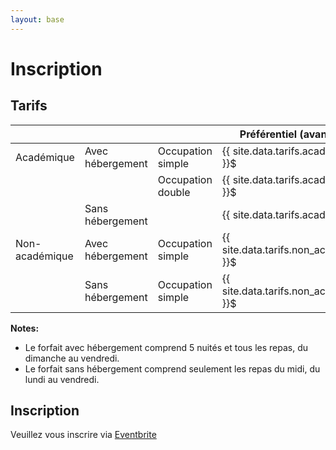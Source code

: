 ```yaml
---
layout: base
---
```

# Inscription

## Tarifs

|                   |                   |                       | Préférentiel (avant {{ site.data.dates.fin_preferentiel }} )                                              | Régulier                                                              |
|----------------   |------------------ |-------------------    |------------------------------------------------------------------------   |--------------------------------------------------------------------   |
| Académique        | Avec hébergement  | Occupation simple     | {{ site.data.tarifs.academique.hebergement.simple.preferentiel }}$        | {{ site.data.tarifs.academique.hebergement.simple.regulier }}$        |
|                   |                   | Occupation double     | {{ site.data.tarifs.academique.hebergement.double.preferentiel }}$        | {{ site.data.tarifs.academique.hebergement.double.regulier }}$        |
|                   | Sans hébergement  |                       | {{ site.data.tarifs.academique.sans_hebergement.preferentiel }}$          | {{ site.data.tarifs.academique.sans_hebergement.regulier }}$          |
| Non-académique    | Avec hébergement  | Occupation simple     | {{ site.data.tarifs.non_academique.hebergement.simple.preferentiel }}$    | {{ site.data.tarifs.non_academique.hebergement.simple.regulier }}$    |
|                   | Sans hébergement  | Occupation simple     | {{ site.data.tarifs.non_academique.sans_hebergement.preferentiel }}$      | {{ site.data.tarifs.non_academique.sans_hebergement.regulier }}$      |

**Notes:** 
* Le forfait avec hébergement comprend 5 nuités et tous les repas, du dimanche au vendredi.
* Le forfait sans hébergement comprend seulement les repas du midi, du lundi au vendredi.

## Inscription

Veuillez vous inscrire via [Eventbrite](#)
